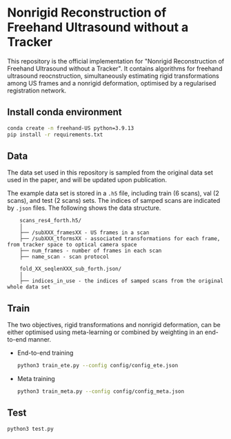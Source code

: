 
# Nonrigid Reconstruction of Freehand Ultrasound without a Tracker

This repository is the official implementation for "Nonrigid Reconstruction of Freehand Ultrasound without a Tracker". It contains algorithms for freehand ultrasound reocnstruction, simultaneously estimating rigid transformations among US frames and a nonrigid deformation, optimised by a regularised registration network.

## Install conda environment
``` bash
conda create -n freehand-US python=3.9.13
pip install -r requirements.txt
``` 

## Data
The data set used in this repository is sampled from the original data set used in the paper, and will be updated upon publication.

The example data set is stored in a `.h5` file, including train (6 scans), val (2 scans), and test (2 scans) sets. The indices of samped scans are indicated by `.json` files. The following shows the data structure.
```
    scans_res4_forth.h5/
    │
    ├── /subXXX_framesXX - US frames in a scan
    ├── /subXXX_tformsXX - associated transformations for each frame, from tracker space to optical camera space
    ├── num_frames - number of frames in each scan
    ├── name_scan - scan protocol 

    fold_XX_seqlenXXX_sub_forth.json/
    │
    ├── indices_in_use - the indices of samped scans from the original whole data set
```

## Train
The two objectives, rigid transformations and nonrigid deformation, can be either optimised using meta-learning or combined by weighting in an end-to-end manner. 

* End-to-end training
    ``` bash
    python3 train_ete.py --config config/config_ete.json
    ``` 

* Meta training
    ``` bash
    python3 train_meta.py --config config/config_meta.json
    ``` 
## Test
``` bash
python3 test.py
``` 



